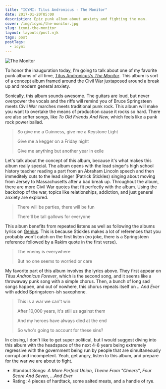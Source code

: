 ```yaml
---
title: "ICYMI: Titus Andronicus - The Monitor"
date: 2017-01-20T05:00
description: Epic punk album about anxiety and fighting the man.
cover: /img/icymi/the-monitor.jpg
slug: icymi-the-monitor
layout: layouts/post.njk
tags: post
postTags:
  - icymi
---
```


![The Monitor](/img/icymi/the-monitor.jpg)

To honor the inauguration today, I'm going to talk about one of my favorite punk
albums of all time, [Titus Andronicus's *The Monitor*](https://open.spotify.com/album/5U09FQWagzAU5HPmufUAlU). This album is sort of
a concept album framed around the Civil War juxtaposed around a break up and
modern general anxiety.

Sonically, this album sounds awesome. The guitars are loud, but never overpower
the vocals and the riffs will remind you of Bruce Springsteen meets Civil War
marches meets traditional punk rock. This album will make you want to overtake
the means of production cause it rocks so hard. There are also softer songs,
like *To Old Friends And New*, which feels like a punk rock power ballad.

> So give me a Guinness, give me a Keystone Light
>
> Give me a kegger on a Friday night
>
> Give me anything but another year in exile

Let's talk about the concept of this album, because it's what makes this album
really special. The album opens with the lead singer's high school history
teacher reading a part from an Abraham Lincoln speech and then immeditely cuts
to the lead singer (Patrick Stickles) singing about moving from Jersey to
Massachusetts after a bad break up. Throughout the album, there are more Civil
War quotes that fit perfectly with the album. Using the backdrop of the war,
topics like relationships, addiction, and just general anxiety are explored.

<!-- excerpt -->

> There will be parties, there will be fun
>
> There'll be tall gallows for everyone

This album benefits from repeated listens as well as following the albums lyrics
on [Genius][2]. This is because Stickles makes a lot of references that you
probably won't catch on the first listen (no joke, there is a Springsteen
reference followed by a Rakim quote in the first verse).

> The enemy is everywhere
>
> But no one seems to worried or care

My favorite part of this album involves the lyrics above. They first appear on
*Titus Andronicus Forever*, which is the second song, and it seems like
a throwaway punk song with a simple chorus. Then, a bunch of long sad songs
happen, and out of nowhere, this chorus repeats itself on *...And Ever* with
added Springsteen-ish saxophone.

> This is a war we can't win
>
> After 10,000 years, it's still us against them
>
> And my heroes have always died at the end
>
> So who's going to account for these sins?

In closing, I don't like to get super political, but I would suggest diving into
this album with the headspace of the next 4-8 years being extremely regressive
with the government being run by people that are simultaneously corrupt and
incompetent. Yeah, get angry, listen to this album, and prepare for the war we
are about to fight.

* Standout Songs: *A More Perfect Union*, *Theme From "Cheers"*, *Four Score And Seven*, *...And Ever*
* Rating: 4 pieces of hardtack, some salted meats, and a handle of rye.

[1]: https://open.spotify.com/album/5U09FQWagzAU5HPmufUAlU
[2]: https://genius.com/albums/Titus-andronicus/The-monitor
[3]: /img/icymi/the-monitor.jpg
